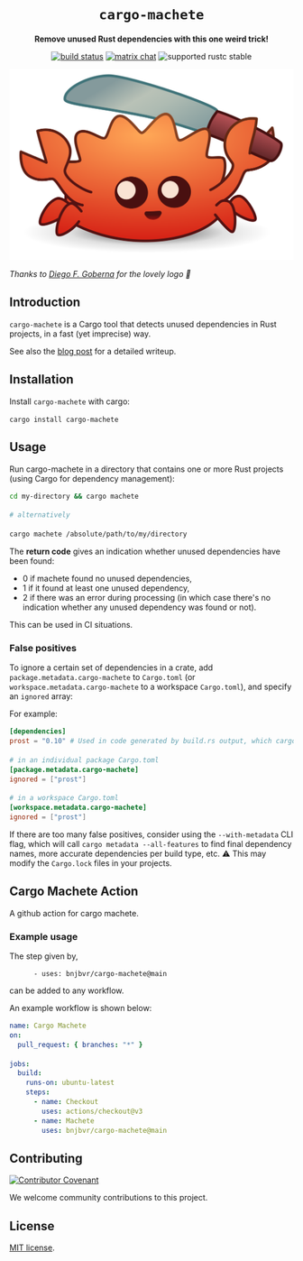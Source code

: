 <div align="center">
  <h1><code>cargo-machete</code></h1>

  <p>
    <strong>Remove unused Rust dependencies with this one weird trick!</strong>
  </p>

  <p>
    <a href="https://github.com/bnjbvr/cargo-machete/actions?query=workflow%3ARust"><img src="https://github.com/bnjbvr/cargo-machete/workflows/Rust/badge.svg" alt="build status" /></a>
    <a href="https://matrix.to/#/#cargo-machete:delire.party"><img src="https://img.shields.io/badge/matrix-join_chat-brightgreen.svg" alt="matrix chat" /></a>
    <img src="https://img.shields.io/badge/rustc-stable+-green.svg" alt="supported rustc stable" />
  </p>
</div>

![](https://github.com/bnjbvr/cargo-machete/raw/main/logo.svg)

*Thanks to [Diego F. Goberna](https://github.com/feiss) for the lovely logo 🥰*

## Introduction

`cargo-machete` is a Cargo tool that detects unused dependencies in Rust
projects, in a fast (yet imprecise) way.

See also the [blog post](https://blog.benj.me/2022/04/27/cargo-machete/) for a
detailed writeup.

## Installation

Install `cargo-machete` with cargo:

`cargo install cargo-machete`

## Usage

Run cargo-machete in a directory that contains one or more Rust projects (using Cargo for
dependency management):

```bash
cd my-directory && cargo machete

# alternatively

cargo machete /absolute/path/to/my/directory
```

The **return code** gives an indication whether unused dependencies have been found:

- 0 if machete found no unused dependencies,
- 1 if it found at least one unused dependency,
- 2 if there was an error during processing (in which case there's no indication whether any unused
  dependency was found or not).

This can be used in CI situations.

### False positives

To ignore a certain set of dependencies in a crate, add
`package.metadata.cargo-machete` to `Cargo.toml` (or `workspace.metadata.cargo-machete` to a
workspace `Cargo.toml`), and specify an `ignored` array:

For example:

```toml
[dependencies]
prost = "0.10" # Used in code generated by build.rs output, which cargo-machete cannot check

# in an individual package Cargo.toml
[package.metadata.cargo-machete]
ignored = ["prost"]

# in a workspace Cargo.toml
[workspace.metadata.cargo-machete]
ignored = ["prost"]
```

If there are too many false positives, consider using the `--with-metadata` CLI
flag, which will call `cargo metadata --all-features` to find final dependency
names, more accurate dependencies per build type, etc. ⚠ This may modify the
`Cargo.lock` files in your projects.

## Cargo Machete Action

A github action for cargo machete.

### Example usage

The step given by,
```
      - uses: bnjbvr/cargo-machete@main
```
can be added to any workflow.

An example workflow is shown below:

```yaml
name: Cargo Machete
on:
  pull_request: { branches: "*" }

jobs:
  build:
    runs-on: ubuntu-latest
    steps:
      - name: Checkout
        uses: actions/checkout@v3
      - name: Machete
        uses: bnjbvr/cargo-machete@main
```

## Contributing

[![Contributor Covenant](https://img.shields.io/badge/contributor%20covenant-v1.4-ff69b4.svg)](https://www.contributor-covenant.org/version/1/4/code-of-conduct/)

We welcome community contributions to this project.

## License

[MIT license](LICENSE.md).
